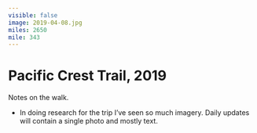 ```yaml
---
visible: false
image: 2019-04-08.jpg
miles: 2650
mile: 343
---
```


# Pacific Crest Trail, 2019

Notes on the walk.

- In doing research for the trip I’ve seen so much imagery. Daily updates will contain a single photo and mostly text.